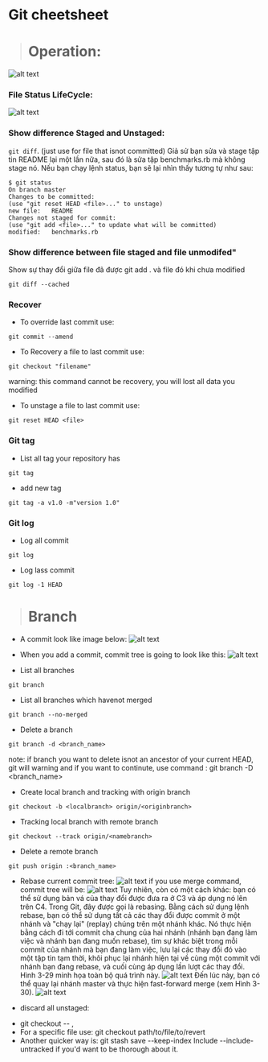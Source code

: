 # Git cheetsheet
> # Operation:
![alt text](https://git-scm.com/figures/18333fig0106-tn.png)

### File Status LifeCycle:
![alt text](https://git-scm.com/figures/18333fig0201-tn.png)

### Show difference Staged and Unstaged:
``` git diff ```. (just use for file that isnot committed)
Giả sử bạn sửa và stage tập tin README lại một lần nữa, sau đó là sửa tập benchmarks.rb mà không stage nó. Nếu bạn chạy lệnh status, bạn sẽ lại nhìn thấy tương tự như sau:
```git
$ git status
On branch master
Changes to be committed:
(use "git reset HEAD <file>..." to unstage)
new file:   README
Changes not staged for commit:
(use "git add <file>..." to update what will be committed)
modified:   benchmarks.rb 
```


### Show difference between file staged and file unmodifed"
Show sự thay đổi giữa file đã được git add . và file đó khi chưa modified
```git
git diff --cached
```

### Recover
+ To override last commit use: 
```git
git commit --amend
```

+ To Recovery a file to last commit use:
```git
git checkout "filename"
```
warning: this command cannot be recovery, you will lost all data you modified

+ To unstage a file to last commit use:
```git
git reset HEAD <file>
```
### Git tag
+ List all tag your repository has
```git
git tag
```
+ add new tag
```git
git tag -a v1.0 -m"version 1.0"
```

### Git log
+ Log all commit
```git 
git log
```
+ Log lass commit
```git
git log -1 HEAD
```
> # Branch
+ A commit look like image below:
![alt text](https://git-scm.com/figures/18333fig0301-tn.png) 
+ When you add a commit, commit tree is going to look like this:
![alt text](https://git-scm.com/figures/18333fig0302-tn.png)

+ List all branches 
```git
git branch
```
+ List all branches which havenot merged
```git 
git branch --no-merged
```

+ Delete a branch
```git
git branch -d <branch_name>
```
note: if branch you want to delete isnot an ancestor of your current HEAD, git will warning and if you want to continute, use command : git branch -D <branch_name>

+ Create local branch and tracking with origin branch
```git
git checkout -b <localbranch> origin/<originbranch>
```

+ Tracking local branch with remote branch
```git
git checkout --track origin/<namebranch>
```

+ Delete a remote branch
```git
git push origin :<branch_name>
```

+ Rebase
current commit tree:
![alt text](https://git-scm.com/figures/18333fig0327-tn.png)
if you use merge command, commit tree will be:
![alt text](https://git-scm.com/figures/18333fig0328-tn.png)
Tuy nhiên, còn có một cách khác: bạn có thể sử dụng bản vá của thay đổi được đưa ra ở C3 và áp dụng nó lên trên C4. Trong Git, đây được gọi là rebasing. Bằng cách sử dụng lệnh rebase, bạn có thể sử dụng tất cả các thay đổi được commit ở một nhánh và "chạy lại" (replay) chúng trên một nhánh khác.
Nó thực hiện bằng cách đi tới commit cha chung của hai nhánh (nhánh bạn đang làm việc và nhánh bạn đang muốn rebase), tìm sự khác biệt trong mỗi commit của nhánh mà bạn đang làm việc, lưu lại các thay đổi đó vào một tập tin tạm thời, khôi phục lại nhánh hiện tại về cùng một commit với nhánh bạn đang rebase, và cuối cùng áp dụng lần lượt các thay đổi. Hình 3-29 minh họa toàn bộ quá trình này.
![alt text](https://git-scm.com/figures/18333fig0329-tn.png)
Đến lúc này, bạn có thể quay lại nhánh master và thực hiện fast-forward merge (xem Hình 3-30).
![alt text](https://git-scm.com/figures/18333fig0330-tn.png)    

+ discard all unstaged:
- git checkout -- ,
- For a specific file use:
git checkout path/to/file/to/revert
- Another quicker way is:
git stash save --keep-index
Include --include-untracked if you'd want to be thorough about it.

